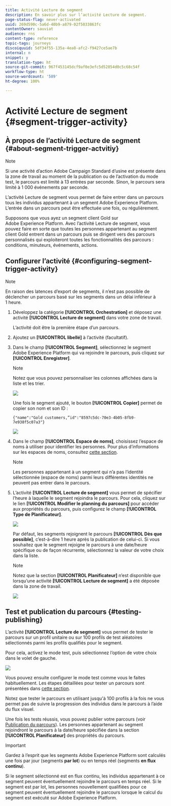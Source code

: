 ```yaml
---
title: Activité Lecture de segment
description: En savoir plus sur l’activité Lecture de segment.
page-status-flag: never-activated
uuid: 269d590c-5a6d-40b9-a879-02f5033863fc
contentOwner: sauviat
audience: rns
content-type: reference
topic-tags: journeys
discoiquuid: 5df34f55-135a-4ea8-afc2-f9427ce5ae7b
internal: n
snippet: y
translation-type: ht
source-git-commit: 967f453145dcf9af0e3efc5d52854d0c5c68c54f
workflow-type: ht
source-wordcount: '589'
ht-degree: 100%

---
```



# Activité Lecture de segment {#segment-trigger-activity}

## À propos de l’activité Lecture de segment {#about-segment-trigger-actvitiy}

>[!NOTE]
>
>Si une activité d’action Adobe Campaign Standard d’usine est présente dans la zone de travail au moment de la publication ou de l’activation du mode test, le parcours est limité à 13 entrées par seconde. Sinon, le parcours sera limité à 1 000 événements par seconde.

L’activité Lecture de segment vous permet de faire entrer dans un parcours tous les individus appartenant à un segment Adobe Experience Platform. L’entrée dans un parcours peut être effectuée une fois, ou régulièrement.

Supposons que vous ayez un segment client Gold sur Adobe Experience Platform. Avec l’activité Lecture de segment, vous pouvez faire en sorte que toutes les personnes appartenant au segment client Gold entrent dans un parcours puis se dirigent vers des parcours personnalisés qui exploiteront toutes les fonctionnalités des parcours : conditions, minuteurs, événements, actions.

## Configurer l’activité {#configuring-segment-trigger-activity}

>[!NOTE]
>
>En raison des latences d’export de segments, il n’est pas possible de déclencher un parcours basé sur les segments dans un délai inférieur à 1 heure.

1. Développez la catégorie **[!UICONTROL Orchestration]** et déposez une activité **[!UICONTROL Lecture de segment]** dans votre zone de travail.

   L’activité doit être la première étape d’un parcours.

1. Ajoutez un **[!UICONTROL libellé]** à l’activité (facultatif).

1. Dans le champ **[!UICONTROL Segment]**, sélectionnez le segment Adobe Experience Platform qui va rejoindre le parcours, puis cliquez sur **[!UICONTROL Enregistrer]**.

   >[!NOTE]
   >
   >Notez que vous pouvez personnaliser les colonnes affichées dans la liste et les trier.

   ![](../assets/segment-trigger-segment-selection.png)

   Une fois le segment ajouté, le bouton **[!UICONTROL Copier]** permet de copier son nom et son ID :

   `{"name":"Gold customers,”id":"8597c5dc-70e3-4b05-8fb9-7e938f5c07a3"}`

   ![](../assets/segment-trigger-copy.png)

1. Dans le champ **[!UICONTROL Espace de noms]**, choisissez l’espace de noms à utiliser pour identifier les personnes. Pour plus d’informations sur les espaces de noms, consultez [cette section](../event/selecting-the-namespace.md).

   >[!NOTE]
   >
   >Les personnes appartenant à un segment qui n’a pas l’identité sélectionnée (espace de noms) parmi leurs différentes identités ne peuvent pas entrer dans le parcours.

1. L’activité **[!UICONTROL Lecture de segment]** vous permet de spécifier l’heure à laquelle le segment rejoindra le parcours. Pour cela, cliquez sur le lien **[!UICONTROL Modifier le planning du parcours]** pour accéder aux propriétés du parcours, puis configurez le champ **[!UICONTROL Type de Planificateur]**.

   ![](../assets/segment-trigger-schedule.png)

   Par défaut, les segments rejoignent le parcours **[!UICONTROL Dès que possible]**, c’est-à-dire 1 heure après la publication de celui-ci. Si vous souhaitez que le segment rejoigne le parcours à une date/heure spécifique ou de façon récurrente, sélectionnez la valeur de votre choix dans la liste.

   >[!NOTE]
   >
   >Notez que la section **[!UICONTROL Planificateur]** n’est disponible que lorsqu’une activité **[!UICONTROL Lecture de segment]** a été déposée dans la zone de travail.

   ![](../assets/segment-trigger-properties.png)

## Test et publication du parcours {#testing-publishing}

L’activité **[!UICONTROL Lecture de segment]** vous permet de tester le parcours sur un profil unitaire ou sur 100 profils de test aléatoires sélectionnés parmi les profils qualifiés pour le segment.

Pour cela, activez le mode test, puis sélectionnez l’option de votre choix dans le volet de gauche.

![](../assets/segment-trigger-test-modes.png)

Vous pouvez ensuite configurer le mode test comme vous le faites habituellement. Les étapes détaillées pour tester un parcours sont présentées dans [cette section](../building-journeys/testing-the-journey.md).

Notez que tester le parcours en utilisant jusqu&#39;à 100 profils à la fois ne vous permet pas de suivre la progression des individus dans le parcours à l’aide du flux visuel.

Une fois les tests réussis, vous pouvez publier votre parcours (voir [Publication du parcours](../building-journeys/publishing-the-journey.md)). Les personnes appartenant au segment rejoindront le parcours à la date/heure spécifiée dans la section **[!UICONTROL Planificateur]** des propriétés du parcours.

>[!IMPORTANT]
>
>Gardez à l’esprit que les segments Adobe Experience Platform sont calculés une fois par jour (segments **par lot**) ou en temps réel (segments **en flux continu**).
>
>Si le segment sélectionné est en flux continu, les individus appartenant à ce segment peuvent éventuellement rejoindre le parcours en temps réel. Si le segment est par lot, les personnes nouvellement qualifiées pour ce segment peuvent éventuellement rejoindre le parcours lorsque le calcul du segment est exécuté sur Adobe Experience Platform.
